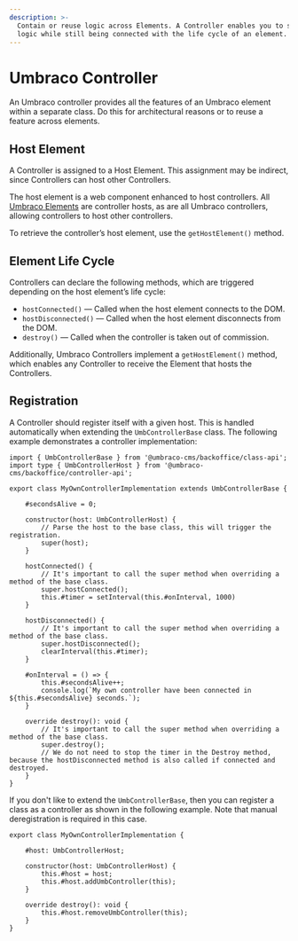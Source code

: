 ```yaml
---
description: >-
  Contain or reuse logic across Elements. A Controller enables you to separate
  logic while still being connected with the life cycle of an element.
---
```


# Umbraco Controller

An Umbraco controller provides all the features of an Umbraco element within a separate class. Do this for architectural reasons or to reuse a feature across elements.

## Host Element

A Controller is assigned to a Host Element. This assignment may be indirect, since Controllers can host other Controllers.

The host element is a web component enhanced to host controllers. All [Umbraco Elements](../umbraco-element/) are controller hosts, as are all Umbraco controllers, allowing controllers to host other controllers.

To retrieve the controller’s host element, use the `getHostElement()` method.

## Element Life Cycle

Controllers can declare the following methods, which are triggered depending on the host element’s life cycle:

* `hostConnected()` — Called when the host element connects to the DOM.
* `hostDisconnected()` — Called when the host element disconnects from the DOM.
* `destroy()` — Called when the controller is taken out of commission.

Additionally, Umbraco Controllers implement a `getHostElement()` method, which enables any Controller to receive the Element that hosts the Controllers.

## Registration

A Controller should register itself with a given host. This is handled automatically when extending the `UmbControllerBase` class. The following example demonstrates a controller implementation:

<pre><code>import { UmbControllerBase } from '@umbraco-cms/backoffice/class-api';
import type { UmbControllerHost } from '@umbraco-cms/backoffice/controller-api';
<strong>
</strong>export class MyOwnControllerImplementation extends UmbControllerBase {

    #secondsAlive = 0;

    constructor(host: UmbControllerHost) {
        // Parse the host to the base class, this will trigger the registration.
        super(host);
    }
    
    hostConnected() {
        // It's important to call the super method when overriding a method of the base class.
        super.hostConnected();
        this.#timer = setInterval(this.#onInterval, 1000)
    }
    
    hostDisconnected() {
        // It's important to call the super method when overriding a method of the base class.
        super.hostDisconnected();
        clearInterval(this.#timer);
    }
    
    #onInterval = () => {
        this.#secondsAlive++;
        console.log(`My own controller have been connected in ${this.#secondsAlive} seconds.`);
    }

    override destroy(): void {
        // It's important to call the super method when overriding a method of the base class.
        super.destroy();
        // We do not need to stop the timer in the Destroy method, because the hostDisconnected method is also called if connected and destroyed.
    }
}
</code></pre>

If you don't like to extend the `UmbControllerBase`, then you can register a class as a controller as shown in the following example. Note that manual deregistration is required in this case.

```
export class MyOwnControllerImplementation {

    #host: UmbControllerHost;

    constructor(host: UmbControllerHost) {
        this.#host = host;
        this.#host.addUmbController(this);
    }
    
    override destroy(): void {
        this.#host.removeUmbController(this);
    }
}
```
